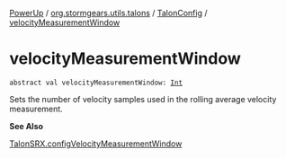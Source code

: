 [PowerUp](../../index.md) / [org.stormgears.utils.talons](../index.md) / [TalonConfig](index.md) / [velocityMeasurementWindow](./velocity-measurement-window.md)

# velocityMeasurementWindow

`abstract val velocityMeasurementWindow: `[`Int`](https://kotlinlang.org/api/latest/jvm/stdlib/kotlin/-int/index.html)

Sets the number of velocity samples used in the rolling average velocity measurement.

**See Also**

[TalonSRX.configVelocityMeasurementWindow](#)

